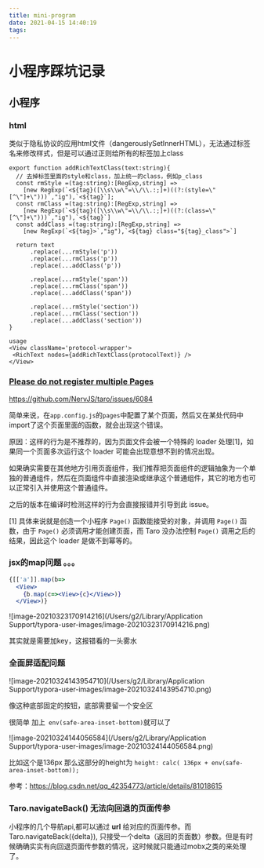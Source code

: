 ```yaml
---
title: mini-program
date: 2021-04-15 14:40:19
tags:
---
```

# 小程序踩坑记录

## 小程序

### html

类似于隐私协议的应用html文件（dangerouslySetInnerHTML），无法通过标签名来修改样式，但是可以通过正则给所有的标签加上class

```react
export function addRichTextClass(text:string){
  // 去掉标签里面的style和class，加上统一的class，例如p_class
  const rmStyle =(tag:string):[RegExp,string] =>
    [new RegExp(`<${tag}([\\s\\w\"=\\/\\.:;]+)((?:(style=\"[^\"]+\")))`,"ig"),`<${tag}`];
  const rmClass =(tag:string):[RegExp,string] =>
    [new RegExp(`<${tag}([\\s\\w\"=\\/\\.:;]+)((?:(class=\"[^\"]+\")))`,"ig"),`<${tag}`]
  const addClass =(tag:string):[RegExp,string] =>
    [new RegExp(`<${tag}>`,"ig"),`<${tag} class="${tag}_class">`]

  return text
      .replace(...rmStyle('p'))
      .replace(...rmClass('p'))
      .replace(...addClass('p'))

      .replace(...rmStyle('span'))
      .replace(...rmClass('span'))
      .replace(...addClass('span'))

      .replace(...rmStyle('section'))
      .replace(...rmClass('section'))
      .replace(...addClass('section'))
}

usage
<View className='protocol-wrapper'>
 <RichText nodes={addRichTextClass(protocolText)} />
</View>
```

### [Please do not register multiple Pages](https://github.com/NervJS/taro/issues/6084#)

https://github.com/NervJS/taro/issues/6084 

简单来说，在`app.config.js`的`pages`中配置了某个页面，然后又在某处代码中import了这个页面里面的函数，就会出现这个错误。

原因：这样的行为是不推荐的，因为页面文件会被一个特殊的 loader 处理[1]，如果同一个页面多次运行这个 loader 可能会出现意想不到的情况出现。

如果确实需要在其他地方引用页面组件，我们推荐把页面组件的逻辑抽象为一个单独的普通组件，然后在页面组件中直接渲染或继承这个普通组件，其它的地方也可以正常引入并使用这个普通组件。

之后的版本在编译时检测这样的行为会直接报错并引导到此 issue。

[1] 具体来说就是创造一个小程序 `Page()` 函数能接受的对象，并调用 `Page()` 函数，由于 `Page()` 必须调用才能创建页面，而 Taro 没办法控制 `Page()` 调用之后的结果，因此这个 loader 是做不到幂等的。



### jsx的map问题 。。。

```jsx
{[['a']].map(b=>
  <View>
    {b.map(c=><View>{c}</View>)}
  </View>)}
```

![image-20210323170914216](/Users/g2/Library/Application Support/typora-user-images/image-20210323170914216.png)

其实就是需要加key，这报错看的一头雾水

### 全面屏适配问题

![image-20210324143954710](/Users/g2/Library/Application Support/typora-user-images/image-20210324143954710.png)

像这种底部固定的按钮，底部需要留一个安全区 

很简单 加上` env(safe-area-inset-bottom)`就可以了

![image-20210324144056584](/Users/g2/Library/Application Support/typora-user-images/image-20210324144056584.png)

比如这个是136px 那么这部分的height为 `height: calc( 136px + env(safe-area-inset-bottom));`

参考：https://blog.csdn.net/qq_42354773/article/details/81018615



### Taro.navigateBack() 无法向回退的页面传参

小程序的几个导航api,都可以通过 **url** 给对应的页面传参。而 Taro.navigateBack({delta}), 只接受一个delta（返回的页面数）参数。但是有时候确确实实有向回退页面传参数的情况，这时候就只能通过mobx之类的来处理了。